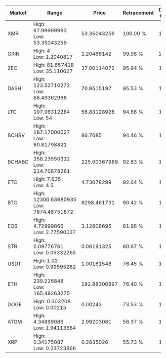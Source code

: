 | Market | Range | Price| Retracement | Doubles to 50% |
| --- | --- | --- | --- | --- |
| XMR | High: 97.99999983<br />Low: 53.35043259 | 53.35043259 | 100.00 % | 1.42 |
| GRIN | High: 4<br />Low: 1.2040817 | 1.20466142 | 99.98 % | 2.16 |
| ZEC | High: 81.657418<br />Low: 35.110627 | 37.00114072 | 95.94 % | 1.58 |
| DASH | High: 123.52710272<br />Low: 68.49362968 | 70.9515197 | 95.53 % | 1.35 |
| LTC | High: 107.06312284<br />Low: 54 | 56.83128928 | 94.66 % | 1.42 |
| BCHSV | High: 187.17000027<br />Low: 80.81798821 | 86.7085 | 94.46 % | 1.55 |
| BCHABC | High: 358.23550312<br />Low: 214.70878261 | 225.00367989 | 92.83 % | 1.27 |
| ETC | High: 7.635<br />Low: 4.5 | 4.73078299 | 92.64 % | 1.28 |
| BTC | High: 12300.63680935<br />Low: 7874.48751872 | 8298.461731 | 90.42 % | 1.22 |
| EOS | High: 4.72999866<br />Low: 2.77590037 | 3.12808695 | 81.98 % | 1.20 |
| STR | High: 0.09776761<br />Low: 0.05332265 | 0.06191325 | 80.67 % | 1.22 |
| USDT | High: 1.02<br />Low: 0.99595282 | 1.00161548 | 76.45 % | 1.01 |
| ETH | High: 239.226848<br />Low: 165.48263275 | 182.88306897 | 76.40 % | 1.11 |
| DOGE | High: 0.003208<br />Low: 0.00215 | 0.00243 | 73.53 % | 1.10 |
| ATOM | High: 4.34999086<br />Low: 1.94113584 | 2.99203081 | 56.37 % | 1.05 |
| XRP | High: 0.34175087<br />Low: 0.23723866 | 0.2835026 | 55.73 % | 1.02 |
